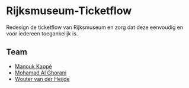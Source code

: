 # Rijksmuseum-Ticketflow
Redesign de ticketflow van Rijksmuseum en zorg dat deze eenvoudig en voor iedereen toegankelijk is.

## Team
- [Manouk Kappé](https://github.com/ManoukK)
- [Mohamad Al Ghorani](https://github.com/MohamadAlGhorani)
- [Wouter van der Heijde](https://github.com/Mokerstier)
